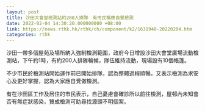 ```yaml
---
layout: post
title: 沙田大會堂檢測站約200人排隊　有市民稱應自覺檢測
date: 2022-02-04 14:30:20.000000000 +08:00
link: https://news.rthk.hk/rthk/ch/component/k2/1631940-20220204.htm
categories: rthk
---
```


沙田一帶多個屋苑及場所納入強制檢測範圍，政府今日增設沙田大會堂廣場流動檢測站，下午約1時，有約200人排隊輪候，隊伍維持流動，現場設有10個帳篷。

不少市民於檢測站開始運作前已開始排隊，認為整體過程順暢，又表示檢測為求安心及更好掌握，認為大家應自覺做檢測。

有在沙田區工作及居住的市民表示，自己憂慮會確診所以前往檢測，屋邨內未知會否有無症狀感染，贊成檢測可助尋找源頭不明個案。
